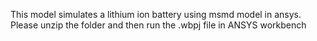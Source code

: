 This model simulates a lithium ion battery using msmd model in ansys. Please unzip the folder and then run the .wbpj file in ANSYS workbench

